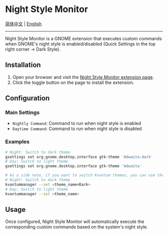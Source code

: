 # Night Style Monitor

[简体中文](https://github.com/adogecheems/night-style-monitor/blob/main/README_cn.md) | [English](https://github.com/adogecheems/night-style-monitor/blob/main/README.md)

---

Night Style Monitor is a GNOME extension that executes custom commands when GNOME's night style is enabled/disabled (Quick Settings in the top right corner -> Dark Style).

## Installation

1. Open your browser and visit the [Night Style Monitor extension page](https://extensions.gnome.org/extension/7828/night-style-monitor/).
2. Click the toggle button on the page to install the extension.

## Configuration

### Main Settings

- `Nightly Command`: Command to run when night style is enabled
- `Daytime Command`: Command to run when night style is disabled

### Examples

```bash
# Night: Switch to dark theme
gsettings set org.gnome.desktop.interface gtk-theme 'Adwaita-dark'
# Day: Switch to light theme
gsettings set org.gnome.desktop.interface gtk-theme 'Adwaita'

# As a side note, if you want to switch Kvantum themes, you can use the following commands (remember to use qt5ct/qt6ct, otherwise the color scheme will be weird)
# Night: Switch to dark theme
kvantummanager --set <theme_name+Dark>
# Day: Switch to light theme
kvantummanager --set <theme_name>
```

## Usage

Once configured, Night Style Monitor will automatically execute the corresponding custom commands based on the system's night style.